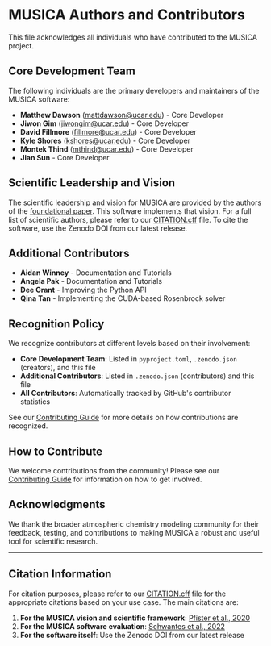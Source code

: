 # MUSICA Authors and Contributors

This file acknowledges all individuals who have contributed to the MUSICA project.

## Core Development Team

The following individuals are the primary developers and maintainers of the MUSICA software:

- **Matthew Dawson** (mattdawson@ucar.edu) - Core Developer
- **Jiwon Gim** (jiwongim@ucar.edu) - Core Developer  
- **David Fillmore** (fillmore@ucar.edu) - Core Developer
- **Kyle Shores** (kshores@ucar.edu) - Core Developer
- **Montek Thind** (mthind@ucar.edu) - Core Developer
- **Jian Sun** - Core Developer

## Scientific Leadership and Vision

The scientific leadership and vision for MUSICA are provided by the authors of the [foundational paper](https://doi.org/10.1175/BAMS-D-19-0331.1). 
This software implements that vision. For a full list of scientific authors, 
please refer to our [CITATION.cff](CITATION.cff) file. To cite the software, use the Zenodo DOI from our latest release.

## Additional Contributors

<!-- Contributors will be added here as they join the project -->
<!-- Format: -->
<!-- - **Name** (affiliation) - Brief description of contribution -->

- **Aidan Winney** - Documentation and Tutorials
- **Angela Pak** - Documentation and Tutorials
- **Dee Grant** - Improving the Python API
- **Qina Tan** - Implementing the CUDA-based Rosenbrock solver

## Recognition Policy

We recognize contributors at different levels based on their involvement:

- **Core Development Team**: Listed in `pyproject.toml`, `.zenodo.json` (creators), and this file
- **Additional Contributors**: Listed in `.zenodo.json` (contributors) and this file
- **All Contributors**: Automatically tracked by GitHub's contributor statistics

See our [Contributing Guide](CONTRIBUTING.md) for more details on how contributions are recognized.

## How to Contribute

We welcome contributions from the community! Please see our [Contributing Guide](CONTRIBUTING.md) for information on how to get involved.

## Acknowledgments

We thank the broader atmospheric chemistry modeling community for their feedback, testing, and contributions to making MUSICA a robust and useful tool for scientific research.

---

## Citation Information

For citation purposes, please refer to our [CITATION.cff](CITATION.cff) file for the appropriate citations based on your use case. The main citations are:

1. **For the MUSICA vision and scientific framework**: [Pfister et al., 2020](https://doi.org/10.1175/BAMS-D-19-0331.1)
2. **For the MUSICA software evaluation**: [Schwantes et al., 2022](https://doi.org/10.1029/2021MS002889)
3. **For the software itself**: Use the Zenodo DOI from our latest release
